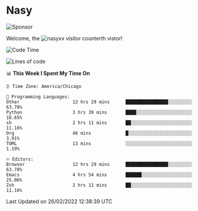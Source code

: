 # Nasy

<!--
<p align="center">
<img height="200" src="https://github-readme-stats.vercel.app/api?username=nasyxx&count_private=true&show_icons=true&theme=dracula&include_all_commits=true"/>
<img height="200" src="https://github-readme-stats.vercel.app/api/top-langs/?username=nasyxx&theme=dracula&hide=html,jupyter+notebook&count_private=true&show_icons=true"/>
</p>

  
----------------
-->

![Sponsor](https://img.shields.io/static/v1.svg?label=Sponsor&message=%E2%9D%A4&logo=GitHub&style=flat&color=pink)
 
Welcome, the ![nasyxx visitor counter](https://count.getloli.com/get/@nasyxx?theme=rule34)th vistor!
 
<!--START_SECTION:waka-->
![Code Time](http://img.shields.io/badge/Code%20Time-1%2C938%20hrs%2053%20mins-blue)

![Lines of code](https://img.shields.io/badge/From%20Hello%20World%20I%27ve%20Written-5%20Million%20lines%20of%20code-blue)

📊 **This Week I Spent My Time On** 

```text
⌚︎ Time Zone: America/Chicago

💬 Programming Languages: 
Other                    12 hrs 29 mins      ████████████████░░░░░░░░░   63.78% 
Python                   3 hrs 39 mins       ████░░░░░░░░░░░░░░░░░░░░░   18.65% 
sh                       2 hrs 11 mins       ██░░░░░░░░░░░░░░░░░░░░░░░   11.16% 
Org                      46 mins             █░░░░░░░░░░░░░░░░░░░░░░░░   3.91% 
TOML                     13 mins             ░░░░░░░░░░░░░░░░░░░░░░░░░   1.19%

🔥 Editors: 
Browser                  12 hrs 29 mins      ████████████████░░░░░░░░░   63.78% 
Emacs                    4 hrs 54 mins       ██████░░░░░░░░░░░░░░░░░░░   25.06% 
Zsh                      2 hrs 11 mins       ██░░░░░░░░░░░░░░░░░░░░░░░   11.16%

```


 Last Updated on 26/02/2022 12:38:39 UTC
<!--END_SECTION:waka-->

<!-- ![visitors](https://visitor-badge.laobi.icu/badge?page_id=nasyxx.nasyxx) -->
